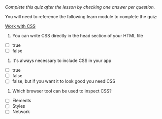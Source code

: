 *Complete this quiz after the lesson by checking one answer per question.*

You will need to reference the following learn module to complete the quiz:

[Work with CSS](https://docs.microsoft.com/en-us/learn/modules/build-simple-website/4-css-basics)

1. You can write CSS directly in the head section of your HTML file

- [ ] true
- [ ] false

1. It's always necessary to include CSS in your app

- [ ] true
- [ ] false
- [ ] false, but if you want it to look good you need CSS

1. Which browser tool can be used to inspect CSS?
- [ ] Elements
- [ ] Styles
- [ ] Network
